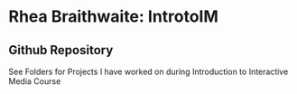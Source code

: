 # Rhea Braithwaite: IntrotoIM
## Github Repository

See Folders for Projects I have worked on during Introduction to Interactive Media Course

